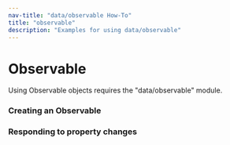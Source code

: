 ```yaml
---
nav-title: "data/observable How-To"
title: "observable"
description: "Examples for using data/observable"
---
```

# Observable
Using Observable objects requires the "data/observable" module.
<snippet id='observable-require'/>

### Creating an Observable
<snippet id='observable-creating'/>

### Responding to property changes
<snippet id='observable-property-change'/>

